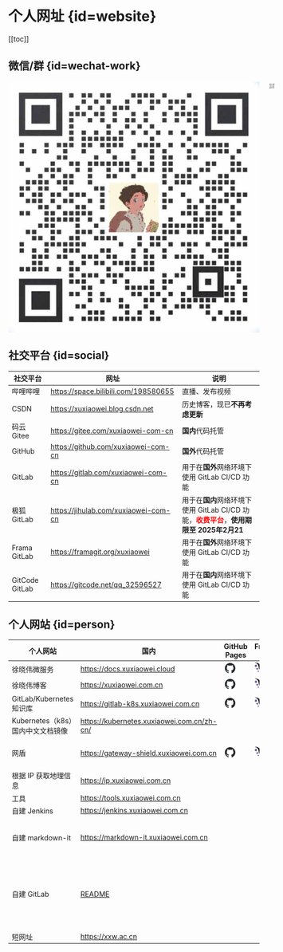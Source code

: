# 个人网址 {id=website}

[[toc]]

## 微信/群 {id=wechat-work}

[//]: # (<div style="display: flex; justify-content: center; align-items: center;">)
<div align="center" style="text-align: center; display: flex;">
    <img id="work-img" alt="企业微信" src="./static/work.jpg" style="margin-right: 10px;"/>
    <a target="_blank" href="https://work.weixin.qq.com/gm/75cfc47d6a341047e4b6aca7389bdfa8">
        <img id="wechat-work-img" alt="企业微信群" src="./static/wechat-work.jpg" style="margin-left: 10px;"/>
    </a>
</div>

## 社交平台 {id=social}

| 社交平台           | 网址                                   | 说明                                                                                                  |
|----------------|--------------------------------------|-----------------------------------------------------------------------------------------------------|
| 哔哩哔哩           | https://space.bilibili.com/198580655 | 直播、发布视频                                                                                             |
| CSDN           | https://xuxiaowei.blog.csdn.net      | 历史博客，现已**不再考虑更新**                                                                                   |
| 码云 Gitee       | https://gitee.com/xuxiaowei-com-cn   | **国内**代码托管                                                                                          |
| GitHub         | https://github.com/xuxiaowei-com-cn  | **国外**代码托管                                                                                          |
| GitLab         | https://gitlab.com/xuxiaowei-com-cn  | 用于在**国外**网络环境下使用 GitLab CI/CD 功能                                                                    |
| 极狐 GitLab      | https://jihulab.com/xuxiaowei-com-cn | 用于在**国内**网络环境下使用 GitLab CI/CD 功能，<strong><font color="red">收费平台</font></strong>，**使用期限至 2025年2月21** |
| Frama GitLab   | https://framagit.org/xuxiaowei       | 用于在**国外**网络环境下使用 GitLab CI/CD 功能                                                                    |
| GitCode GitLab | https://gitcode.net/qq_32596527      | 用于在**国内**网络环境下使用 GitLab CI/CD 功能                                                                    |

## 个人网站 {id=person}

| 个人网站                    | 国内                                                                                      | GitHub Pages                                                                                                                                            | FramaGit Pages                                                                                                                                           | 说明                         |
|-------------------------|-----------------------------------------------------------------------------------------|---------------------------------------------------------------------------------------------------------------------------------------------------------|----------------------------------------------------------------------------------------------------------------------------------------------------------|----------------------------|
| 徐晓伟微服务                  | https://docs.xuxiaowei.cloud                                                            | [<img src="./static/github.svg" style="height: 24px;margin-left: auto;margin-right: auto;">](https://xuxiaowei-cloud.github.io/spring-cloud-xuxiaowei/) | [<img src="./static/framagit.svg" style="height: 24px;margin-left: auto;margin-right: auto;">](https://xuxiaowei-cloud.frama.io/spring-cloud-xuxiaowei/) |                            |
| 徐晓伟博客                   | https://xuxiaowei.com.cn                                                                | [<img src="./static/github.svg" style="height: 24px;margin-left: auto;margin-right: auto;">](https://xuxiaowei-com-cn.github.io)                        | [<img src="./static/framagit.svg" style="height: 24px;margin-left: auto;margin-right: auto;">](https://xuxiaowei-com-cn.frama.io)                        |                            |
| GitLab/Kubernetes 知识库   | https://gitlab-k8s.xuxiaowei.com.cn                                                     | [<img src="./static/github.svg" style="height: 24px;margin-left: auto;margin-right: auto;">](https://xuxiaowei-com-cn.github.io/gitlab-k8s/)            | [<img src="./static/framagit.svg" style="height: 24px;margin-left: auto;margin-right: auto;">](https://xuxiaowei-com-cn.frama.io/gitlab-k8s/)            |                            |
| Kubernetes（k8s）国内中文文档镜像 | https://kubernetes.xuxiaowei.com.cn/zh-cn/                                              |                                                                                                                                                         |                                                                                                                                                          |                            |
| 网盾                      | https://gateway-shield.xuxiaowei.com.cn                                                 | [<img src="./static/github.svg" style="height: 24px;margin-left: auto;margin-right: auto;">](https://xuxiaowei-com-cn.github.io/gateway-shield/)        | [<img src="./static/framagit.svg" style="height: 24px;margin-left: auto;margin-right: auto;">](https://xuxiaowei-com-cn.frama.io/gateway-shield/)        | 个人域名均使用该项目代理               |
| 根据 IP 获取地理信息            | https://ip.xuxiaowei.com.cn                                                             |                                                                                                                                                         |                                                                                                                                                          |                            |
| 工具                      | https://tools.xuxiaowei.com.cn                                                          |                                                                                                                                                         |                                                                                                                                                          |                            |
| 自建 Jenkins              | https://jenkins.xuxiaowei.com.cn                                                        |                                                                                                                                                         |                                                                                                                                                          |                            |
| 自建 markdown-it          | https://markdown-it.xuxiaowei.com.cn                                                    |                                                                                                                                                         |                                                                                                                                                          | Markdown 编辑器，可用于微信公众号      |
| 自建 GitLab               | [README](https://gitlab.xuxiaowei.com.cn/xuxiaowei-com-cn/readme/-/blob/main/README.md) |                                                                                                                                                         |                                                                                                                                                          | 仅公开此地址中的群组和项目，其他群组和项目将陆续公开 |
| 短网址                     | https://xxw.ac.cn                                                                       |                                                                                                                                                         |                                                                                                                                                          |                            |

<style>

/* 图片 */
._guide_website #wechat-work-img, ._guide_website #work-img {
    /* 大小 */
    height: 155px;
}

/* 表格：第二列：表头 */
._guide_website table th:nth-child(2) {
    /* 居中 */
    text-align: center;
}

/* 表格：第二列：内容 */
._guide_website table td:nth-child(2) {
    /* 右对齐 */
    text-align: right;
}

/* 社交平台：表格：第一列 */
._guide_website #social + table tr td:first-child {
    /* 最小宽度 */
    min-width: 118px;
}

/* 社交平台：表格：第二列 */
._guide_website #social + table tr td:nth-child(2) {
    /* 最小宽度 */
    min-width: 280px;
}

/* 社交平台：表格：第三列 */
._guide_website #social + table tr td:nth-child(3) {
    /* 最小宽度 */
    min-width: 322px;
}

/* 个人网站：表格：第一列 */
._guide_website #person + table tr td:first-child {
    /* 最小宽度 */
    min-width: 260px;
}

/* 个人网站：表格：第二列 */
._guide_website #person + table tr td:nth-child(2) {
    /* 最小宽度 */
    min-width: 320px;
}

/* 个人网站：表格：第五列 */
._guide_website #person + table tr td:nth-child(5) {
    /* 最小宽度 */
    min-width: 385px;
}

</style>
